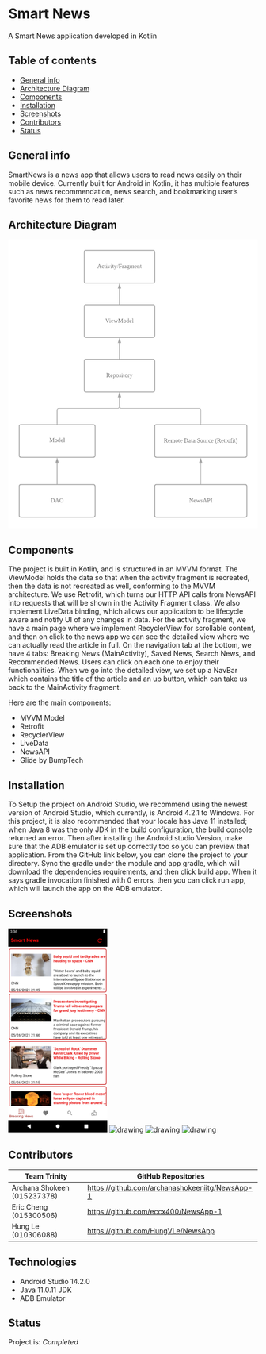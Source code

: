 # Smart News

A Smart News application developed in Kotlin

## Table of contents

- [General info](#general-info)
- [Architecture Diagram](#architecture-diagram)
- [Components](#components)
- [Installation](#installation)
- [Screenshots](#screenshots)
- [Contributors](#contributors)
- [Status](#status)

## General info

SmartNews is a news app that allows users to read news easily on their mobile device. Currently built for Android in Kotlin, it has multiple features such as news recommendation, news search, and bookmarking user’s favorite news for them to read later.

## Architecture Diagram

<img src="./app/img/archdiagram.jpg" alt="drawing" width="600"/>

## Components

The project is built in Kotlin, and is structured in an MVVM format. The ViewModel holds the data so that when the activity fragment is recreated, then the data is not recreated as well, conforming to the MVVM architecture. We use Retrofit, which turns our HTTP API calls from NewsAPI into requests that will be shown in the Activity Fragment class. We also implement LiveData binding, which allows our application to be lifecycle aware and notify UI of any changes in data. For the activity fragment, we have a main page where we implement RecyclerView for scrollable content, and then on click to the news app we can see the detailed view where we can actually read the article in full. On the navigation tab at the bottom, we have 4 tabs: Breaking News (MainActivity), Saved News, Search News, and Recommended News. Users can click on each one to enjoy their functionalities. When we go into the detailed view, we set up a NavBar which contains the title of the article and an up button, which can take us back to the MainActivity fragment.

Here are the main components:

- MVVM Model
- Retrofit
- RecyclerView
- LiveData
- NewsAPI
- Glide by BumpTech

## Installation

To Setup the project on Android Studio, we recommend using the newest version of Android Studio, which currently, is Android 4.2.1 to Windows. For this project, it is also recommended that your locale has Java 11 installed; when Java 8 was the only JDK in the build configuration, the build console returned an error. Then after installing the Android studio Version, make sure that the ADB emulator is set up correctly too so you can preview that application. From the GitHub link below, you can clone the project to your directory. Sync the gradle under the module and app gradle, which will download the dependencies requirements, and then click build app. When it says gradle invocation finished with 0 errors, then you can click run app, which will launch the app on the ADB emulator.

## Screenshots

<img src="./app/img/main.jpg" alt="drawing" width="200"/>
<img src="https://user-images.githubusercontent.com/66199202/119763536-92924a80-be64-11eb-8cc4-3f84d6ce742a.png" alt="drawing" />
<img src="https://user-images.githubusercontent.com/66199202/119763539-945c0e00-be64-11eb-9477-5c38e62bd018.png" alt="drawing" />
<img src="https://user-images.githubusercontent.com/66199202/119763540-94f4a480-be64-11eb-9491-7b93a8752bf7.png" alt="drawing" />

## Contributors

| Team Trinity                | GitHub Repositories                             |
| --------------------------- | ----------------------------------------------- |
| Archana Shokeen (015237378) | https://github.com/archanashokeeniitg/NewsApp-1 |
| Eric Cheng (015300506)      | https://github.com/eccx400/NewsApp-1            |
| Hung Le (010306088)         | https://github.com/HungVLe/NewsApp              |

## Technologies

- Android Studio 14.2.0
- Java 11.0.11 JDK
- ADB Emulator

## Status

Project is: _Completed_
